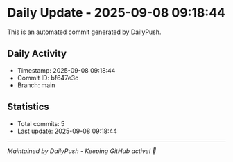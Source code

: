 # Daily Update - 2025-09-08 09:18:44

This is an automated commit generated by DailyPush.

## Daily Activity
- Timestamp: 2025-09-08 09:18:44
- Commit ID: bf647e3c
- Branch: main

## Statistics
- Total commits: 5
- Last update: 2025-09-08 09:18:44

---
*Maintained by DailyPush - Keeping GitHub active! 🚀*

